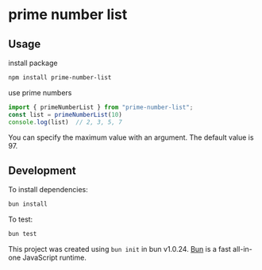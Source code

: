 # prime number list

## Usage

install package

```bash
npm install prime-number-list
```

use prime numbers

```ts
import { primeNumberList } from "prime-number-list";
const list = primeNumberList(10)
console.log(list)  // 2, 3, 5, 7
```

You can specify the maximum value with an argument. The default value is 97.

## Development

To install dependencies:

```bash
bun install
```

To test:

```bash
bun test
```

This project was created using `bun init` in bun v1.0.24. [Bun](https://bun.sh) is a fast all-in-one JavaScript runtime.
